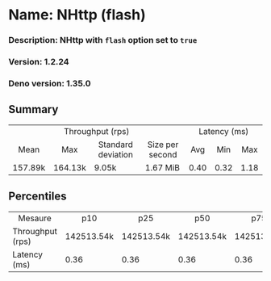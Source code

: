 # Name: NHttp (flash) 
  ### Description: NHttp with `flash` option set to `true`
  ### Version: 1.2.24
  ### Deno version: 1.35.0

## Summary
<table>
<tr>
    <td align="center" colspan="4">Throughput (rps)</td>
    <td align="center" colspan="3">Latency (ms)</td>
</tr>
<tr>
    <td align="center">Mean</td>
    <td align="center">Max</td>
    <td align="center">Standard deviation</td>
    <td align="center">Size per second</td>
    <td align="center">Avg</td>
    <td align="center">Min</td>
    <td align="center">Max</td>
</tr>
<tr>
    <td>157.89k</td>
    <td>164.13k</td>
    <td>9.05k</td>
    <td>1.67 MiB</td>
    <td>0.40</td>
    <td>0.32</td>
    <td>1.18</td>
</tr>
</table>

## Percentiles

<table>
<tr>
  <td align="center">Mesaure</td>
  <td align="center">p10</td>
  <td align="center">p25</td>
  <td align="center">p50</td>
  <td align="center">p75</td>
  <td align="center">p90</td>
  <td align="center">p95</td>
  <td align="center">p99</td>
</tr>
<tr>
  <td>Throughput (rps)</td>
  <td>142513.54k</td>
  <td>142513.54k</td>
  <td>142513.54k</td>
  <td>142513.54k</td>
  <td>164131.85k</td>
  <td>164131.85k</td>
  <td>164131.85k</td>
</tr>
<tr>
  <td>Latency (ms)</td>
  <td>0.36</td>
  <td>0.36</td>
  <td>0.36</td>
  <td>0.36</td>
  <td>0.44</td>
  <td>0.48</td>
  <td>0.55</td>
</tr>
</table>
